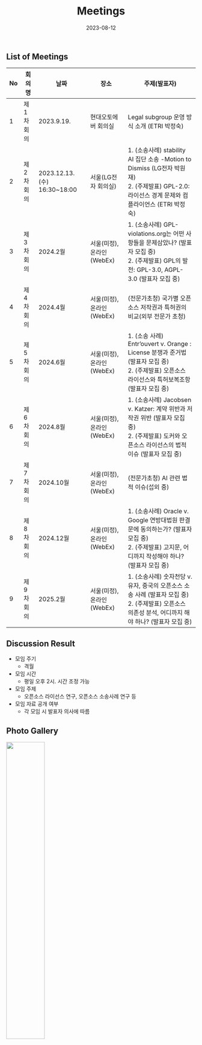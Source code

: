 ﻿---
title: "Meetings"
linkTitle: "Meetings"
weight: 5
date: 2023-08-12
type: docs
description: 회의
---

## List of Meetings
| No | 회의명           | 날짜 | 장소 | 주제(발표자) |
|----|-----------------|------|------|------|
| 1  | 제1차 회의   |  2023.9.19. | 현대오토에버 회의실  | Legal subgroup 운영 방식 소개 (ETRI 박정숙) |
| 2  | 제2차 회의   |  2023.12.13.(수) 16:30~18:00 | 서울(LG전자 회의실)  | 1. (소송사례) stability AI 집단 소송 -Motion to Dismiss (LG전자 박원재) <br>2. (주제발표) GPL-2.0: 라이선스 경계 문제와 컴플라이언스 (ETRI 박정숙) |
| 3  |   제3차 회의   | 2024.2월     | 서울(미정), 온라인(WebEx) | 1. (소송사례) GPL-violations.org는 어떤 사항들을 문제삼았나? (발표자 모집 중) <br> 2. (주제발표) GPL의 발전: GPL-3.0, AGPL-3.0 (발표자 모집 중)   |
| 4  |   제4차 회의   | 2024.4월    |  서울(미정), 온라인(WebEx)  | (전문가초청) 국가별 오픈소스 저작권과 특허권의 비교(외부 전문가 초청)  |
| 5  |   제5차 회의   | 2024.6월    | 서울(미정), 온라인(WebEx)   |  1. (소송 사례) Entr’ouvert v. Orange : License 분쟁과 준거법 (발표자 모집 중) <br> 2. (주제발표) 오픈소스 라이선스와 특허보복조항 (발표자 모집 중)     |
| 6  |   제6차 회의   | 2024.8월    | 서울(미정), 온라인(WebEx)   | 1. (소송사례) Jacobsen v. Katzer: 계약 위반과 저작권 위반 (발표자 모집 중) <br> 2. (주제발표) 도커와 오픈소스 라이선스의 법적 이슈 (발표자 모집 중)     |
| 7  |   제7차 회의   | 2024.10월    | 서울(미정), 온라인(WebEx)   |  (전문가초청) AI 관련 법적 이슈(섭외 중)     |
| 8  |   제8차 회의   | 2024.12월    |  서울(미정), 온라인(WebEx)  | 1. (소송사례) Oracle v. Google 연방대법원 판결문에 동의하는가? (발표자 모집 중) <br> 2. (주제발표) 고지문, 어디까지 작성해야 하나?  (발표자 모집 중)     |
| 9  |   제9차 회의   | 2025.2월    | 서울(미정), 온라인(WebEx)   | 1. (소송사례) 숫자천당 v. 유자, 중국의 오픈소스 소송 사례 (발표자 모집 중) <br> 2. (주제발표) 오픈소스 의존성 분석, 어디까지 해야 하나? (발표자 모집 중)     |


## Discussion Result
* 모임 주기
  - 격월
* 모임 시간
  - 평일 오후 2시. 시간 조정 가능
* 모임 주제
  - 오픈소스 라이선스 연구, 오픈소스 소송사례 연구 등
* 모임 자료 공개 여부
  - 각 모임 시 발표자 의사에 따름

## Photo Gallery

<div ><span class="image fit">
  <img src="220215.jpg" width="45%">
</span></div>
